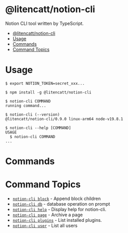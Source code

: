 # @litencatt/notion-cli

Notion CLI tool written by TypeScript.

<!-- toc -->
- [@litencatt/notion-cli](#litencattnotion-cli)
- [Usage](#usage)
- [Commands](#commands)
- [Command Topics](#command-topics)
<!-- tocstop -->

# Usage

```sh-session
$ export NOTION_TOKEN=secret_xxx...

$ npm install -g @litencatt/notion-cli

$ notion-cli COMMAND
running command...

$ notion-cli (--version)
@litencatt/notion-cli/0.9.0 linux-arm64 node-v19.8.1

$ notion-cli --help [COMMAND]
USAGE
  $ notion-cli COMMAND
...
```

# Commands
<!-- commands -->
# Command Topics

* [`notion-cli block`](docs/block.md) - Append block children
* [`notion-cli db`](docs/db.md) - database operation on prompt
* [`notion-cli help`](docs/help.md) - Display help for notion-cli.
* [`notion-cli page`](docs/page.md) - Archive a page
* [`notion-cli plugins`](docs/plugins.md) - List installed plugins.
* [`notion-cli user`](docs/user.md) - List all users

<!-- commandsstop -->
